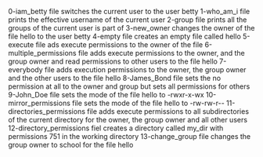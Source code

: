 0-iam_betty file switches the current user to the user betty
1-who_am_i file prints the effective username of the current user
2-group file prints all the groups of the current user is part of
3-new_owner changes the owner of the file hello to the user betty
4-empty file creates an empty file called hello
5-execute file ads execute permissions to the owner of the file
6-multiple_permissions file adds execute permissions to the owner, and the group owner and read permissions to other users to the file hello
7-everybody file adds execution permissions to the owner, the group owner and the other users to the file hello
8-James_Bond file sets the no permission at all to the owner and  group but sets all  permissions for others  
9-John_Doe file sets the mode of the file hello to -rwxr-x-wx
10-mirror_permissions file sets the mode of the file hello to -rw-rw-r-- 
11-directories_permissions file adds execute permissions to all subdirectories of the current directory for the owner, the group owner and all other users
12-directory_permissions fiel creates a directory called my_dir with permissions 751 in the working directory
13-change_group file changes the group owner to school for the file hello
